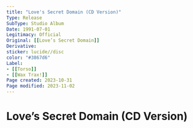 ```yaml
---
title: "Love's Secret Domain (CD Version)"
Type: Release  
SubType: Studio Album
Date: 1991-07-01
Legitimacy: Official
Original: [[Love’s Secret Domain]]
Derivative: 
sticker: lucide//disc
color: "#3867d6"
Label:
- [[Torso]]
- [[Wax Trax!]]
Page created: 2023-10-31
Page modified: 2023-11-02
---
```


# Love’s Secret Domain (CD Version)
